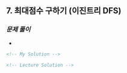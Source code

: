## 7. 최대점수 구하기 (이진트리 DFS)

### _문제 풀이_

-

```html
<!-- My Solution -->
```

```html
<!-- Lecture Solution -->
```
